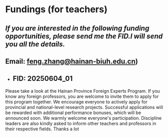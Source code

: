 # Fundings (for teachers)

## *If you are interested in the following funding opportunities, please send me the FID.I will send you all the details.*
## Email: feng.zhang@hainan-biuh.edu.cn)


- ## FID: 20250604_01

Please take a look at the Hainan Province Foreign Experts Program. If you know any foreign professors, you are welcome to invite them to apply for this program together. We encourage everyone to actively apply for provincial and national-level research projects. Successful applications will be rewarded with additional performance bonuses, which will be announced soon. We warmly welcome everyone's participation. Discipline leaders are also kindly asked to inform other teachers and professors in their respective fields. Thanks a lot 

